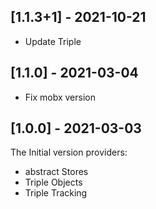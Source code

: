  ## [1.1.3+1] - 2021-10-21

- Update Triple

 ## [1.1.0] - 2021-03-04

- Fix mobx version

 ## [1.0.0] - 2021-03-03

The Initial version providers:
- abstract Stores
- Triple Objects
- Triple Tracking